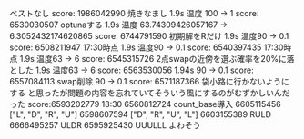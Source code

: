 ベストなし score: 1986042990
焼きなまし 1.9s 温度 100 -> 1 score: 6530030507
optunaする 1.9s 温度 63.74309426057167 -> 6.3052432174620865 score: 6744791590
初期解をRだけ 1.9s 温度90 -> 0.1 score: 6508211947
17:30時点 1.9s 温度90 -> 0.1 score: 6540397435
17:30時点 1.9s 温度63 -> 6 score: 6545315726
2点swapの近傍を選ぶ確率を20%に落とした 1.9s 温度63 -> 6 score: 6563530056
1.94s 90 -> 0.1 score: 6557084113
swap削除 90 -> 0.1 score: 6571187366
袋小路に行かないようにする と思ったが問題の内容を忘れていてそういう風にするのがむずかしいんだった score:6593202779
18:30 6560812724
count_base導入 6605115456
["L", "D", "R", "U"] 6598607594
["D", "R", "U", "L"] 6603155389
RULD 6666495257
ULDR 6595925430
UUULLL よわそう